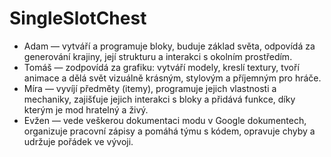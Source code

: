 ﻿# SingleSlotChest

- Adam — vytváří a programuje bloky, buduje základ světa, odpovídá za generování krajiny, její strukturu a interakci s okolním prostředím.
- Tomáš — zodpovídá za grafiku: vytváří modely, kreslí textury, tvoří animace a dělá svět vizuálně krásným, stylovým a příjemným pro hráče.
- Míra — vyvíjí předměty (itemy), programuje jejich vlastnosti a mechaniky, zajišťuje jejich interakci s bloky a přidává funkce, díky kterým je mod hratelný a živý.
- Evžen — vede veškerou dokumentaci modu v Google dokumentech, organizuje pracovní zápisy a pomáhá týmu s kódem, opravuje chyby a udržuje pořádek ve vývoji.
